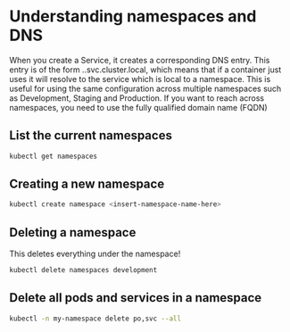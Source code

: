 Understanding namespaces and DNS
================================

When you create a Service, it creates a corresponding DNS entry. This entry is
of the form <service-name>.<namespace-name>.svc.cluster.local, which means that
if a container just uses <service-name> it will resolve to the service which
is local to a namespace. This is useful for using the same configuration
across multiple namespaces such as Development, Staging and Production. If
you want to reach across namespaces, you need to use the fully qualified
domain name (FQDN)

List the current namespaces
---------------------------

```bash
kubectl get namespaces
```

Creating a new namespace
------------------------

```bash
kubectl create namespace <insert-namespace-name-here>
```

Deleting a namespace
--------------------

This deletes everything under the namespace!

```bash
kubectl delete namespaces development
```

Delete all pods and services in a namespace
-------------------------------------------

```bash
kubectl -n my-namespace delete po,svc --all
```
